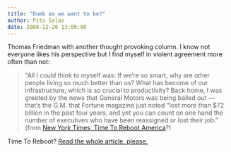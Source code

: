 ```yaml
---
title: "Dumb as we want to be?"
author: Pito Salas
date: 2008-12-26 13:00:00
---
```



Thomas Friedman with another thought provoking column. I know not everyone
likes his perspective but I find myself in violent agreement more often than
not:

> "All I could think to myself was: If we’re so smart, why are other people
> living so much better than us? What has become of our infrastructure, which
> is so crucial to productivity? Back home, I was greeted by the news that
> General Motors was being bailed out — that’s the G.M. that Fortune magazine
> just noted “lost more than $72 billion in the past four years, and yet you
> can count on one hand the number of executives who have been reassigned or
> lost their job.” (from [New York Times, Time To Reboot
> America](<http://www.nytimes.com/2008/12/24/opinion/24friedman.html?_r=1&ref=todayspaper>)?)

Time To Reboot? [Read the whole article, please.  
](<http://www.nytimes.com/2008/12/24/opinion/24friedman.html?_r=1&ref=todayspaper>)


